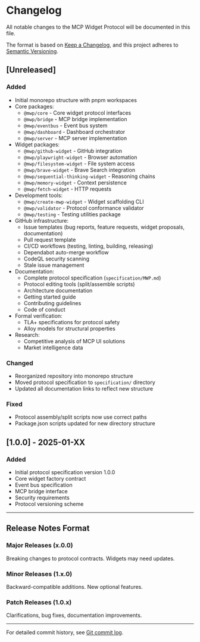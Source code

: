 # Changelog

All notable changes to the MCP Widget Protocol will be documented in this file.

The format is based on [Keep a Changelog](https://keepachangelog.com/en/1.0.0/),
and this project adheres to [Semantic Versioning](https://semver.org/spec/v2.0.0.html).

## [Unreleased]

### Added
- Initial monorepo structure with pnpm workspaces
- Core packages:
  - `@mwp/core` - Core widget protocol interfaces
  - `@mwp/bridge` - MCP bridge implementation
  - `@mwp/eventbus` - Event bus system
  - `@mwp/dashboard` - Dashboard orchestrator
  - `@mwp/server` - MCP server implementation
- Widget packages:
  - `@mwp/github-widget` - GitHub integration
  - `@mwp/playwright-widget` - Browser automation
  - `@mwp/filesystem-widget` - File system access
  - `@mwp/brave-widget` - Brave Search integration
  - `@mwp/sequential-thinking-widget` - Reasoning chains
  - `@mwp/memory-widget` - Context persistence
  - `@mwp/fetch-widget` - HTTP requests
- Development tools:
  - `@mwp/create-mwp-widget` - Widget scaffolding CLI
  - `@mwp/validator` - Protocol conformance validator
  - `@mwp/testing` - Testing utilities package
- GitHub infrastructure:
  - Issue templates (bug reports, feature requests, widget proposals, documentation)
  - Pull request template
  - CI/CD workflows (testing, linting, building, releasing)
  - Dependabot auto-merge workflow
  - CodeQL security scanning
  - Stale issue management
- Documentation:
  - Complete protocol specification (`specification/MWP.md`)
  - Protocol editing tools (split/assemble scripts)
  - Architecture documentation
  - Getting started guide
  - Contributing guidelines
  - Code of conduct
- Formal verification:
  - TLA+ specifications for protocol safety
  - Alloy models for structural properties
- Research:
  - Competitive analysis of MCP UI solutions
  - Market intelligence data

### Changed
- Reorganized repository into monorepo structure
- Moved protocol specification to `specification/` directory
- Updated all documentation links to reflect new structure

### Fixed
- Protocol assembly/split scripts now use correct paths
- Package.json scripts updated for new directory structure

## [1.0.0] - 2025-01-XX

### Added
- Initial protocol specification version 1.0.0
- Core widget factory contract
- Event bus specification
- MCP bridge interface
- Security requirements
- Protocol versioning scheme

---

## Release Notes Format

### Major Releases (x.0.0)
Breaking changes to protocol contracts. Widgets may need updates.

### Minor Releases (1.x.0)
Backward-compatible additions. New optional features.

### Patch Releases (1.0.x)
Clarifications, bug fixes, documentation improvements.

---

For detailed commit history, see [Git commit log](https://github.com/your-org/mwp/commits/).
